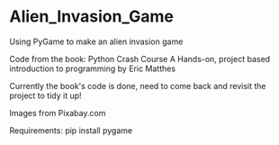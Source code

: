 # Alien_Invasion_Game
Using PyGame to make an alien invasion game

Code from the book:
Python Crash Course
A Hands-on, project based introduction to programming
by Eric Matthes

Currently the book's code is done, need to come back and 
revisit the project to tidy it up!

Images from Pixabay.com

Requirements:
pip install pygame
